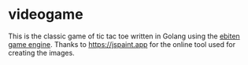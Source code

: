 # videogame
This is the classic game of tic tac toe written in Golang using the [ebiten game engine](https://github.com/hajimehoshi/ebiten).
Thanks to https://jspaint.app for the online tool used for creating the images.
